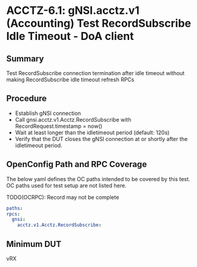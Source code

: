 # ACCTZ-6.1: gNSI.acctz.v1 (Accounting) Test RecordSubscribe Idle Timeout - DoA client

## Summary
Test RecordSubscribe connection termination after idle timeout without making RecordSubscribe idle timeout refresh RPCs

## Procedure

- Establish gNSI connection
- Call gnsi.acctz.v1.Acctz.RecordSubscribe with RecordRequest.timestamp = now()
- Wait at least longer than the idletimeout period (default: 120s)
- Verify that the DUT closes the gNSI connection at or shortly after the idletimeout period.

## OpenConfig Path and RPC Coverage

The below yaml defines the OC paths intended to be covered by this test.  OC paths used for test setup are not listed here.

TODO(OCRPC): Record may not be complete

```yaml
paths:
rpcs:
  gnsi:
    acctz.v1.Acctz.RecordSubscribe:
```

## Minimum DUT
vRX
